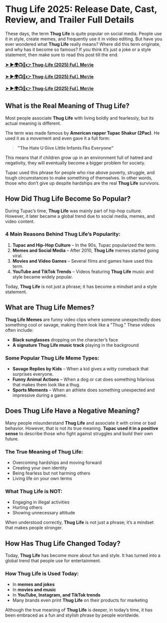 # **Thug Life 2025: Release Date, Cast, Review, and Trailer Full Details**  

These days, the term **Thug Life** is quite popular on social media. People use it in style, create memes, and frequently use it in video editing. But have you ever wondered what **Thug Life** really means? Where did this term originate, and why has it become so famous? If you think it’s just a joke or a style statement, then make sure to read this post till the end. 

**[➤ ►🌍📺📱👉 Thug-Life (2025) Ful𝚕 Mo𝚟ie](https://jagranyug.com/news/thug-life-2025/)**

**[➤ ►🌍📺📱👉 Thug-Life (2025) Ful𝚕 Mo𝚟ie](https://jagranyug.com/news/thug-life-2025/)**

**[➤ ►🌍📺📱👉 Thug-Life (2025) Ful𝚕 Mo𝚟ie](https://jagranyug.com/news/thug-life-2025/)**


## **What is the Real Meaning of Thug Life?**  
Most people associate **Thug Life** with living boldly and fearlessly, but its actual meaning is different.  

The term was made famous by **American rapper Tupac Shakur (2Pac)**. He used it as a movement and even gave it a full form:  

> **"The Hate U Give Little Infants Fks Everyone"**  

This means that if children grow up in an environment full of hatred and negativity, they will eventually become a bigger problem for society.  

Tupac used this phrase for people who rise above poverty, struggle, and tough circumstances to make something of themselves. In other words, those who don’t give up despite hardships are the real **Thug Life** survivors.

## **How Did Thug Life Become So Popular?**  
During Tupac’s time, **Thug Life** was mainly part of hip-hop culture. However, it later became a global trend due to social media, memes, and video content.  

### **4 Main Reasons Behind Thug Life’s Popularity:**  
1. **Tupac and Hip-Hop Culture** – In the 90s, Tupac popularized the term.  
2. **Memes and Social Media** – After 2010, **Thug Life** memes started going viral.  
3. **Movies and Video Games** – Several films and games have used this term.  
4. **YouTube and TikTok Trends** – Videos featuring **Thug Life** music and style became widely popular.  

Today, **Thug Life** is not just a phrase; it has become a mindset and a style statement.

## **What are Thug Life Memes?**  
**Thug Life Memes** are funny video clips where someone unexpectedly does something cool or savage, making them look like a "Thug." These videos often include:  
- **Black sunglasses** dropping on the character’s face  
- **A signature Thug Life music track** playing in the background  

### **Some Popular Thug Life Meme Types:**  
- **Savage Replies by Kids** – When a kid gives a witty comeback that surprises everyone.  
- **Funny Animal Actions** – When a dog or cat does something hilarious that makes them look like a thug.  
- **Sports Moments** – When an athlete does something unexpected and impressive during a game.

## **Does Thug Life Have a Negative Meaning?**  
Many people misunderstand **Thug Life** and associate it with crime or bad behavior. However, that is not its true meaning. **Tupac used it in a positive sense** to describe those who fight against struggles and build their own future.  

### **The True Meaning of Thug Life:**  
- Overcoming hardships and moving forward  
- Creating your own identity  
- Being fearless but not harming others  
- Living life on your own terms  

### **What Thug Life is NOT:**  
- Engaging in illegal activities  
- Hurting others  
- Showing unnecessary attitude  

When understood correctly, **Thug Life** is not just a phrase; it’s a mindset that makes people stronger.

## **How Has Thug Life Changed Today?**  
Today, **Thug Life** has become more about fun and style. It has turned into a global trend that people use for entertainment.  

### **How Thug Life is Used Today:**  
- In **memes and jokes**  
- In **movies and music**  
- In **YouTube, Instagram, and TikTok trends**  
- Many brands even print **Thug Life** on their products for marketing  

Although the true meaning of **Thug Life** is deeper, in today’s time, it has been embraced as a fun and stylish phrase by people worldwide.
